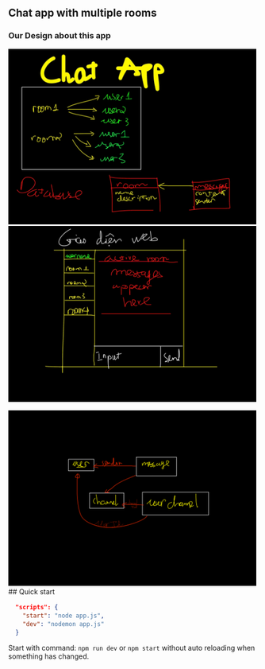 ## Chat app with multiple rooms

### Our Design about this app

<img src="1.jpg" width="500" alt="First Image">

<img src="2.jpg" width="500" alt="Second Image">

<img src="3.png" width="500" alt="Third Image">## Quick start

```json
  "scripts": {
    "start": "node app.js",
    "dev": "nodemon app.js"
  }
```

Start with command: `npm run dev` or `npm start` without auto reloading when something has changed.

